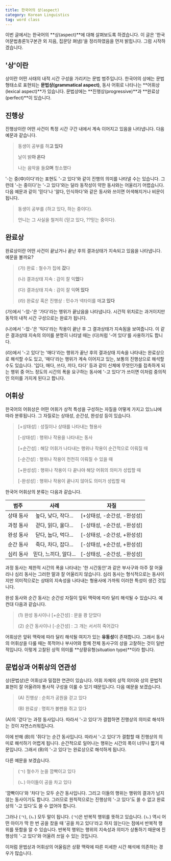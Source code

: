 ```yaml
---
title: 한국어의 상(aspect)
category: Korean Linguistics
tag: word class
---
```


이번 글에서는 한국어의 **상(aspect)**에 대해 살펴보도록 하겠습니다. 이 글은 '한국어문법총론1(구본관 외 지음, 집문당 펴냄)'을 정리하였음을 먼저 밝힙니다. 그럼 시작하겠습니다.





## '상'이란

상이란 어떤 사태의 내적 시간 구성을 가리키는 문법 범주입니다. 한국어의 상에는 문법형태소로 표현되는 **문법상(grammatical aspect)**, 동사 어휘로 나타나는 **어휘상(lexical aspect)**가 있습니다. 문법상에는 **진행상(progressive)**과 **완료상(perfect)**이 있습니다.





## 진행상

진행상이란 어떤 사건이 특정 시간 구간 내에서 계속 이어지고 있음을 나타냅니다. 다음 예문과 같습니다.

> 동생이 공부를 하**고 있다**
>
> 날이 밝**아 온다**
>
> 나는 음악을 들**으며** 청소했다

'-는 중(中)이다'라는 표현도 '-고 있다'와 같이 진행의 의미를 나타낼 수는 있습니다. 그런데 '-는 중이다'는 '-고 있다'와는 달라 동작성이 약한 동사와는 어울리기 어렵습니다. 다음 예문과 같이 '믿다'나 '알다, 인식하다'와 같은 동사와 쓰이면 어색해지거나 비문이 됩니다.

> 동생이 공부를 {하고 있다, 하는 중이다}.
>
> 언니는 그 사실을 철저히 {믿고 있다, ??믿는 중이다}.





## 완료상

완료상이란 어떤 사건이 끝났거나 끝난 후의 결과상태가 지속되고 있음을 나타냅니다. 예문을 볼까요?

> (가) 완료 : 철수가 집에 **갔**다
>
> (나) 결과상태 지속 : 감이 잘 익**었**다
>
> (다) 결과상태 지속 : 감이 잘 익**어 있다**
>
> (라) 완료상 혹은 진행상 : 민수가 넥타이를 매**고 있다**

(가)에서 '-았-'은 '가다'라는 행위가 끝났음을 나타냅니다. 시간적 위치로는 과거이지만 동작의 내적 시간 구성으로는 완료가 됩니다.

(나)에서 '-았-'은 '익다'라는 작용이 끝난 후 그 결과상태가 지속됨을 보여줍니다. 이 같은 결과상태 지속의 의미를 분명히 나타낼 때는 (다)처럼 '-어 있다'를 사용하기도 합니다.

(라)에서 '-고 있다'는 '매다'라는 행위가 끝난 후의 결과상태 지속을 나타내는 완료상으로 해석할 수도 있고, '매다'라는 행위가 계속 이어지고 있는, 보통의 진행상으로 해석할 수도 있습니다. '입다, 매다, 쓰다, 끼다, 타다' 등과 같이 신체에 무엇인가를 접촉하게 되는 행위 중 어느 정도의 시간의 폭을 요구하는 동사에 '-고 있다'가 쓰이면 이처럼 중의적인 의미를 가지게 된다고 합니다.





## 어휘상

한국어의 어휘상은 어떤 어휘가 상적 특성을 구성하는 자질을 어떻게 가지고 있느냐에 따라 분류됩니다. 그 자질로는 상태성, 순간성, 완성성 등이 있습니다.

> [+상태성] : 성질이나 상태를 나타내는 형용사
>
> [-상태성] : 행위나 작용을 나타내는 동사
>
> [+순간성] : 해당 어휘가 나타내는 행위나 작용이 순간적으로 이뤄질 때
>
> [-순간성] : 행위나 작용이 천천히 이뤄질 수 있을 때
>
> [+완성성] : 행위나 작용이 다 끝나야 해당 어휘의 의미가 성립할 때
>
> [-완성성] : 행위나 작용이 끝나지 않아도 의미가 성립할 때

한국어 어휘상의 분류는 다음과 같습니다. 

|  범주   |       사례       |         자질         |
| :---: | :------------: | :----------------: |
| 상태 동사 | 높다, 낮다, 작다...  | [+상태성, -순간성, -완성성] |
| 과정 동사 | 걷다, 읽다, 울다...  | [-상태성, -순간성, -완성성] |
| 완성 동사 | 닫다, 눕다, 먹다...  | [-상태성, -순간성, +완성성] |
| 순간 동사 | 죽다, 차다, 잡다...  | [-상태성, +순간성, +완성성] |
| 심리 동사 | 믿다, 느끼다, 알다... | [-상태성, -순간성, -완성성] |

과정 동사는 제한적 시간의 폭을 나타내는 '한 시간동안'과 같은 부사구와 아주 잘 어울리나 심리 동사는 그러한 말과 잘 어울리지 않습니다. 심리 동사는 형식적으로는 동사이지만 의미적으로는 상태의 지속성을 나타내는 형용사에 가까워 이러한 특성이 생긴 것입니다.

완성 동사와 순간 동사는 순간성 자질이 앞뒤 맥락에 따라 달리 해석될 수 있습니다. 예컨대 다음과 같습니다.

> (1) 완성 동사이나 [+순간성] : 문을 쾅 닫았다
>
> (2) 순간 동사이나 [-순간성] : 그 개는 서서히 죽어갔다

어휘상은 앞뒤 맥락에 따라 달리 해석될 여지가 있는 **유동성**이 존재합니다. 그래서 동사의 어휘상을 다룰 때는 목적어나 부사어와 함께 전체 동사구의 상을 고찰하는 것이 일반적입니다. 이렇게 고찰된 상적 의미를 **상황유형(situation type)**이라 합니다.





## 문법상과 어휘상의 연관성

상(문법상)은 어휘상과 밀접한 연관이 있습니다. 어휘 자체의 상적 의미와 상의 문법적 표현이 잘 어울려야 통사적 구성을 이룰 수 있기 때문입니다. 다음 예문을 보겠습니다.

> (A) 진행상 : 순희가 공원을 걷고 있다
>
> (B) 완료상 : 명희가 볼펜을 쥐고 있다

(A)의 '걷다'는 과정 동사입니다. 따라서 '-고 있다'가 결합하면 진행상의 의미로 해석하는 것이 자연스러워집니다.

이에 반해 (B)의 '쥐다'는 순간 동사입니다. 따라서 '-고 있다'가 결합할 때 진행상의 의미로 해석하기 어렵게 됩니다. 순간적으로 일어나는 행위는 시간의 폭이 너무나 짧기 때문입니다. 그래서 (B)의 '-고 있다'는 완료상으로 해석하게 됩니다.

다른 예문을 보겠습니다.

> (ㄱ) 철수가 눈을 깜빡이고 있다
>
> (ㄴ) 아이들이 공을 차고 있다

'깜빡이다'와 '차다'는 모두 순간 동사입니다. 그리고 이들의 행위는 행위의 결과가 남지 않는 동사이기도 합니다. 그러므로 원칙적으로는 진행상의 '-고 있다'도 쓸 수 없고 완료상의 '-고 있다'도 쓸 수 없어야 합니다. 

그러나 (ㄱ), (ㄴ) 모두 말이 됩니다. (ㄱ)은 반복적 행위를 뜻하고 있습니다. (ㄴ) 역시 어떤 아이가 딱 한 번 공을 찼을 때 '공을 차고 있다'라고 하지 않는다는 점에서 반복적 행위를 뜻함을 알 수 있습니다. 반복적 행위는 행위의 지속성과 의미가 상통하기 때문에 진행상의 '-고 있다'와 어울려 쓰일 수 있는 것입니다.

이처럼 문법상과 어휘상의 어울림은 상황 맥락에 따른 미세한 시간 해석에 의존하는 경우가 많습니다.

